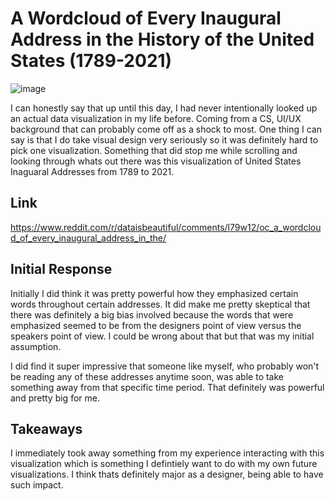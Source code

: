 # A Wordcloud of Every Inaugural Address in the History of the United States (1789-2021)

![image](https://github.com/mike3osei/reflections-1/blob/master/img/dvis.jpg)

I can honestly say that up until this day, I had never intentionally looked up an actual data visualization in my life before. Coming from a CS, UI/UX background that can probably come off as a shock to most. One thing I can say is that I do take visual design very seriously so it was definitely hard to pick one visualization. Something that did stop me while scrolling and looking through whats out there was this visualization of United States Inaguaral Addresses from 1789 to 2021.

## Link
https://www.reddit.com/r/dataisbeautiful/comments/l79w12/oc_a_wordcloud_of_every_inaugural_address_in_the/


## Initial Response

Initially I did think it was pretty powerful how they emphasized certain words throughout certain addresses. It did make me pretty skeptical that there was definitely a big bias involved because the words that were emphasized seemed to be from the designers point of view versus the speakers point of view. I could be wrong about that but that was my initial assumption.

I did find it super impressive that someone like myself, who probably won't be reading any of these addresses anytime soon, was able to take something away from that specific time period. That definitely was powerful and pretty big for me. 

## Takeaways

I immediately took away something from my experience interacting with this visualization which is something I defintiely want to do with my own future visualizations. I think thats definitely major as a designer, being able to have such impact.
